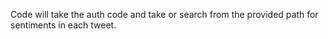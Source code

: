 

Code will take the auth code and take or search from the provided path for sentiments in each tweet. 




